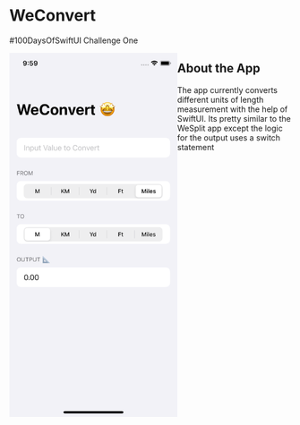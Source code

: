 # WeConvert
#100DaysOfSwiftUI Challenge One 


<img align="left" src="https://github.com/1Soyebo/WeConvert/blob/master/images/image1.png" width="300"/>

## About the App
The app currently converts different units of length measurement with the help of SwiftUI. 
Its pretty similar to the WeSplit app except the logic for the output uses a switch statement



